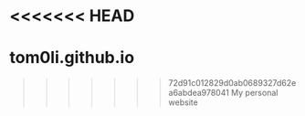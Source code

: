 <<<<<<< HEAD
=======
# tom0li.github.io
>>>>>>> 72d91c012829d0ab0689327d62ea6abdea978041
My personal website
